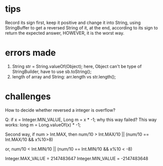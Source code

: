 # tips

Record its sign first, keep it positive and change it into String, using StringBuffer to get a reversed String of it, at the end, according to its sign to return the expected answer, HOWEVER, it is the worst way.

# errors made

1. String str = String.valueOf(Object); here, Object can't be type of StringBuilder, have to use sb.toString();
2. length of array and String: arr.length vs str.length();

# challenges

How to decide whether reversed a integer is overflow?

Q: if x = Integer.MIN_VALUE, Long m = x * -1; why this way failed?
This way works: long m = Long.valueOf(x) * -1;

Second way, if num > Int.MAX, then num/10 > Int.MAX/10 || (num/10 == Int.MAX/10 && x%10>8)

or, num/10 < Int.MIN/10 || (num/10 == Int.MIN/10 && x%10 < -8)

Integer.MAX_VALUE = 2147483647
Integer.MIN_VALUE = -2147483648
